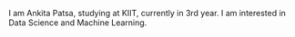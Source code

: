 I am Ankita Patsa, studying at KIIT, currently in 3rd year.
I am interested in Data Science and Machine Learning.
